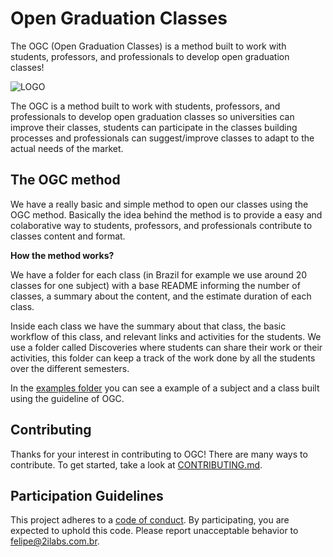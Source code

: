 # Open Graduation Classes

The OGC (Open Graduation Classes) is a method built to work with students, professors, and professionals to develop open graduation classes!

![LOGO](https://i.imgur.com/znI0AOW.png)

The OGC is a method built to work with students, professors, and professionals to develop open graduation classes so universities can improve their classes, students can participate in the classes building processes and professionals can suggest/improve classes to adapt to the actual needs of the market.

## The OGC method

We have a really basic and simple method to open our classes using the OGC method. Basically the idea behind the method is to provide a easy and colaborative way to students, professors, and professionals contribute to classes content and format.

**How the method works?**

We have a folder for each class (in Brazil for example we use around 20 classes for one subject) with a base README informing the number of classes, a summary about the content, and the estimate duration of each class.

Inside each class we have the summary about that class, the basic workflow of this class, and relevant links and activities for the students. We use a folder called Discoveries where students can share their work or their activities, this folder can keep a track of the work done by all the students over the different semesters.

In the [examples folder](https://github.com/felipez3r0/openclasses/tree/master/Examples) you can see a example of a subject and a class built using the guideline of OGC.

## Contributing

Thanks for your interest in contributing to OGC! There are many ways to contribute. To get started, take a look at [CONTRIBUTING.md](CONTRIBUTING.md).

## Participation Guidelines

This project adheres to a [code of conduct](CODE_OF_CONDUCT.md). By participating, you are expected to uphold this code. Please report unacceptable behavior to felipe@2ilabs.com.br.
